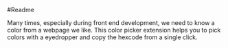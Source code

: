 #Readme


Many times, especially during front end development, we need to know a color from a webpage we like. This color picker extension helps you to pick colors with a eyedropper and copy the hexcode from a single click.